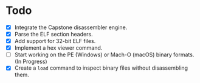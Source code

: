 # Todo

- [x] Integrate the Capstone disassembler engine.
- [x] Parse the ELF section headers.
- [x] Add support for 32-bit ELF files.
- [x] Implement a hex viewer command.
- [ ] Start working on the PE (Windows) or Mach-O (macOS) binary formats. (In Progress)
- [x] Create a `load` command to inspect binary files without disassembling them.

